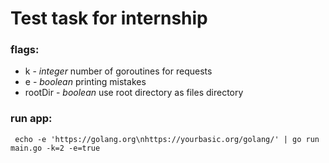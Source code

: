 # Test task for internship

### flags:

- k - 
*integer* number of goroutines for requests
- e - 
*boolean* printing mistakes
- rootDir - 
*boolean* use root directory as files directory

### run app:

`  echo -e 'https://golang.org\nhttps://yourbasic.org/golang/' | go run main.go -k=2 -e=true `
